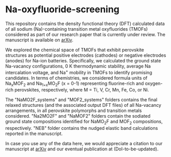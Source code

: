 # Na-oxyfluoride-screening
This repository contains the density functional theory (DFT) calculated data of all sodium (Na)-containing transition metal oxyfluorides (TMOFs) considered as part of our research paper that is currently under review. The manuscript is available on <a href="https://arxiv.org/abs/2405.07614">arXiv</a>.

We explored the chemical space of TMOFs that exhibit perovskite structures as potential positive electrodes (cathodes) or negative electrodes (anodes) for Na-ion batteries. Specifically, we calculated the ground state Na-vacancy configurations, 0 K thermodynamic stability, average Na intercalation voltage, and Na<sup>+</sup> mobility in TMOFs to identify promising candidates. In terms of chemistries, we considered formula units of Na<sub>x</sub>MOF<sub>2</sub> and Na<sub>1+x</sub>MO<sub>2</sub>F (x = 0-1) representing fluorine-rich and oxygen-rich perovskites, respectively, where M = Ti, V, Cr, Mn, Fe, Co, or Ni.

The "NaMO2F_systems" and "MOF2_systems" folders contains the final relaxed structures (and the associated output DFT files) of all Na-vacancy arrangements, in all perovskite polymorphs and transition metals considered. "Na2MO2F" and "NaMOF2" folders contain the sodiated ground state compositions identified for NaMO<sub>2</sub>F and MOF<sub>2</sub> compositions, respectively. "NEB" folder contains the nudged elastic band calculations reported in the manuscript.

In case you use any of the data here, we would appreciate a citation to our manuscript at <a href="https://arxiv.org/abs/2405.07614">arXiv</a> and our eventual publication at (DoI-to-be-updated).

